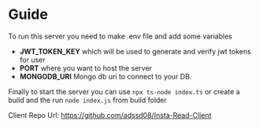 # Guide
To run this server you need to make .env file and add some variables

* **JWT_TOKEN_KEY** which will be used to generate and verify jwt tokens for user
* **PORT** where you want to host the server
* **MONGODB_URI** Mongo db uri to connect to your DB.

Finally to start the server you can use ```npx ts-node index.ts``` or create a build and the run ```node index.js``` from build folder

Client Repo Url: https://github.com/adssd08/Insta-Read-Client
